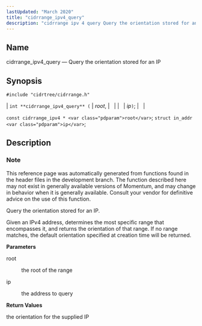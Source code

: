 ```yaml
---
lastUpdated: "March 2020"
title: "cidrrange_ipv4_query"
description: "cidrrange ipv 4 query Query the orientation stored for an IP int cidrrange ipv 4 query root ip const cidrrange ipv 4 root struct in addr ip This reference page was automatically generated from functions found in the header files in the development branch The function described here may not..."
---
```


<a name="apis.cidrrange_ipv4_query"></a> 
## Name

cidrrange_ipv4_query — Query the orientation stored for an IP

## Synopsis

`#include "cidrtree/cidrrange.h"`

| `int **cidrrange_ipv4_query** (` | <var class="pdparam">root</var>, |   |
|   | <var class="pdparam">ip</var>`)`; |   |

`const cidrrange_ipv4 * <var class="pdparam">root</var>`;
`struct in_addr <var class="pdparam">ip</var>`;<a name="idp48335904"></a> 
## Description

### Note

This reference page was automatically generated from functions found in the header files in the development branch. The function described here may not exist in generally available versions of Momentum, and may change in behavior when it is generally available. Consult your vendor for definitive advice on the use of this function.

Query the orientation stored for an IP.

Given an IPv4 address, determines the most specific range that encompasses it, and returns the orientation of that range. If no range matches, the default orientation specified at creation time will be returned.

**<a name="idp48339440"></a> Parameters**

<dl class="variablelist">

<dt>root</dt>

<dd>

the root of the range

</dd>

<dt>ip</dt>

<dd>

the address to query

</dd>

</dl>

**<a name="idp48344000"></a> Return Values**

the orientation for the supplied IP